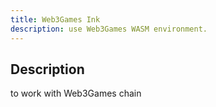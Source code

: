 ```yaml
---
title: Web3Games Ink
description: use Web3Games WASM environment.
---
```


## Description

to work with Web3Games chain

